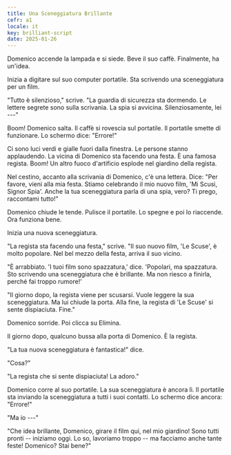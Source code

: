 ```yaml
---
title: Una Sceneggiatura Brillante
cefr: a1
locale: it
key: brilliant-script
date: 2025-01-26
---
```


Domenico accende la lampada e si siede. Beve il suo caffè. Finalmente, ha un'idea.

Inizia a digitare sul suo computer portatile. Sta scrivendo una sceneggiatura per un film.

"Tutto è silenzioso," scrive. "La guardia di sicurezza sta dormendo. Le lettere segrete sono sulla scrivania. La spia si avvicina. Silenziosamente, lei ---"

Boom! Domenico salta. Il caffè si rovescia sul portatile. Il portatile smette di funzionare. Lo schermo dice: "Errore!"

Ci sono luci verdi e gialle fuori dalla finestra. Le persone stanno applaudendo. La vicina di Domenico sta facendo una festa. È una famosa regista. Boom! Un altro fuoco d'artificio esplode nel giardino della regista.

Nel cestino, accanto alla scrivania di Domenico, c'è una lettera. Dice: "Per favore, vieni alla mia festa. Stiamo celebrando il mio nuovo film, 'Mi Scusi, Signor Spia'. Anche la tua sceneggiatura parla di una spia, vero? Ti prego, raccontami tutto!"

Domenico chiude le tende. Pulisce il portatile. Lo spegne e poi lo riaccende. Ora funziona bene.

Inizia una nuova sceneggiatura.

"La regista sta facendo una festa," scrive. "Il suo nuovo film, 'Le Scuse', è molto popolare. Nel bel mezzo della festa, arriva il suo vicino.

"È arrabbiato. 'I tuoi film sono spazzatura,' dice. 'Popolari, ma spazzatura. Sto scrivendo una sceneggiatura che è brillante. Ma non riesco a finirla, perché fai troppo rumore!'

"Il giorno dopo, la regista viene per scusarsi. Vuole leggere la sua sceneggiatura. Ma lui chiude la porta. Alla fine, la regista di 'Le Scuse' si sente dispiaciuta. Fine."

Domenico sorride. Poi clicca su Elimina.

Il giorno dopo, qualcuno bussa alla porta di Domenico. È la regista.

"La tua nuova sceneggiatura è fantastica!" dice.

"Cosa?"

"La regista che si sente dispiaciuta! La adoro."

Domenico corre al suo portatile. La sua sceneggiatura è ancora lì. Il portatile sta inviando la sceneggiatura a tutti i suoi contatti. Lo schermo dice ancora: "Errore!"

"Ma io ---"

"Che idea brillante, Domenico, girare il film qui, nel mio giardino! Sono tutti pronti -- iniziamo oggi. Lo so, lavoriamo troppo -- ma facciamo anche tante feste! Domenico? Stai bene?"